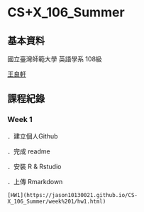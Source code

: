 # CS+X_106_Summer
## 基本資料
  國立臺灣師範大學 英語學系 108級

  [王良軒](https://www.facebook.com/profile.php?id=100000374356307)


## 課程紀錄

### Week 1
  ．建立個人Github

  ．完成 readme

  ．安裝 R & Rstudio

  ．上傳 Rmarkdown

    [HW1](https://jason10130021.github.io/CS-X_106_Summer/week%201/hw1.html) 
